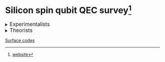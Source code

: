 # Silicon spin qubit QEC survey[^1]

[^1]: [website](https://marcosj.github.io/qdot/)

<details><summary><big>Experimentalists</big></summary>

- <details><summary>Seigo Tarucha (RIKEN)</summary>

	&emsp;[arXiv](https://arxiv.org/search/?searchtype=author&query=Seigo+Tarucha&abstracts=show&size=50&order=-submitted_date)
	&emsp;[scholar](https://www.semanticscholar.org/author/S.-Tarucha/4578509?sort=pub-date)
	&emsp;[ORCID](https://orcid.org/0000-0001-7465-0135)

	year | title | DOI | pdf | ppt
	--- | --- | --- | --- | ---
	2023 | Hamiltonian Phase Error in Resonantly Driven CNOT Gate Above the Fault-Tolerant Threshold | [DOI](https://doi.org/10.48550/arXiv.2307.09031) | <a href="https://arxiv.org/pdf/2307.09031" target="_blank">pdf</a>
	2023 | Dynamical nuclear spin polarization in a quantum dot with an EDSR-driven electron spin | [DOI](https://doi.org/10.48550/arXiv.2306.11253) | <a href="https://arxiv.org/pdf/2306.11253" target="_blank">pdf</a>
	2023 | Josephson diode effect derived from short-range coherent coupling | [DOI](https://doi.org/10.1038/s41567-023-02144-x) | <a href="https://arxiv.org/pdf/s41567-023-02144-x" target="_blank">pdf</a>
	2023 | Engineering of anomalous Josephson effect in coherently coupled Josephson junctions | [DOI](https://doi.org/10.48550/arXiv.2305.06596) | <a href="https://arxiv.org/pdf/2305.06596" target="_blank">pdf</a>
	2023 | Phase-dependent Andreev molecules and superconducting gap closing in coherently coupled Josephson junctions | [DOI](https://doi.org/10.48550/arXiv.2303.10540) | <a href="https://arxiv.org/pdf/2303.10540" target="_blank">pdf</a>
	2023 | Phonon-mediated spin dynamics in a two-electron double quantum dot under a phonon temperature gradient | [DOI](https://doi.org/10.48550/arXiv.2303.05700) | <a href="https://arxiv.org/pdf/2303.05700" target="_blank">pdf</a>
	2023 | Optically driven rotation of exciton-polariton condensates | [DOI](https://doi.org/10.1021/acs.nanolett.3c01021) | <a href="https://arxiv.org/pdf/acs.nanolett.3c01021" target="_blank">pdf</a>
	2023 | Spatial noise correlations beyond nearest-neighbor in 28Si/SiGe spin qubits | [DOI](https://doi.org/10.48550/arXiv.2302.11717) | <a href="https://arxiv.org/pdf/2302.11717" target="_blank">pdf</a>
	2022 | Noise robust automatic charge state recognition in quantum dots by machine learning and pre-processing, and visual explanations of the model with Grad-CAM | [DOI](https://doi.org/10.48550/arXiv.2210.15070) | <a href="https://arxiv.org/pdf/2210.15070" target="_blank">pdf</a>
	2023 | Feedback-based active reset of a spin qubit in silicon | [DOI](https://doi.org/10.1038/s41534-023-00719-3) | <a href="https://arxiv.org/pdf/s41534-023-00719-3" target="_blank">pdf</a> | <a href="ppt/1810.01029.html" target="_blank">ppt</a>
	2022 | A shuttling-based two-qubit logic gate for linking distant silicon quantum processors | [DOI](https://doi.org/10.1038/s41467-022-33453-z) | <a href="https://arxiv.org/pdf/s41467-022-33453-z" target="_blank">pdf</a> | <a href="ppt/1810.01029.html" target="_blank">ppt</a>
	2022 | Bayesian estimation of correlation functions | [DOI](https://doi.org/10.1103/PhysRevResearch.4.043166) | <a href="https://arxiv.org/pdf/PhysRevResearch.4.043166" target="_blank">pdf</a>
	2022 | Quasiparticle trapping at vortices producing Josephson supercurrent enhancement | [DOI](https://doi.org/10.1103/PhysRevLett.128.207001) | <a href="https://arxiv.org/pdf/PhysRevLett.128.207001" target="_blank">pdf</a>
	2022 | Quantum error correction with silicon spin qubits | [DOI](https://doi.org/10.1038/s41586-022-04986-6) | <a href="https://arxiv.org/pdf/s41586-022-04986-6" target="_blank">pdf</a> | <a href="ppt/s41586-022-04986-6.html" target="_blank">ppt</a>
	2022 | Observation of nonlocal Josephson effect on double InAs nanowires | [DOI](https://doi.org/10.1038/s42005-022-00994-0) | <a href="https://arxiv.org/pdf/s42005-022-00994-0" target="_blank">pdf</a>
	2021 | Coexistence of parallel and series current paths in parallel-coupled double quantum dots in nonlinear transport regime | [DOI](https://doi.org/10.35848/1882-0786/ac25c5) | <a href="https://arxiv.org/pdf/1882-0786" target="_blank">pdf</a>
	2022 | Temperature-induced phase transitions in the correlated quantum Hall state of bilayer graphene | [DOI](https://doi.org/10.1103/PhysRevB.105.075427) | <a href="https://arxiv.org/pdf/PhysRevB.105.075427" target="_blank">pdf</a>
	2022 | Fast universal quantum gate above the fault-tolerance threshold in silicon | [DOI](https://doi.org/10.1038/s41586-021-04182-y) | <a href="https://arxiv.org/pdf/s41586-021-04182-y" target="_blank">pdf</a> | <a href="ppt/1810.01029.html" target="_blank">ppt</a>
	2021 | Designs for a two-dimensional Si quantum dot array with spin qubit addressa | [DOI](https://doi.org/10.48550/arXiv.2106.11124) | <a href="https://arxiv.org/pdf/2106.11124" target="_blank">pdf</a>
	2022 | Real-time observation of charge-spin cooperative dynamics driven by a nonequilibrium phonon environment | [DOI](https://doi.org/10.1103/PhysRevLett.129.095901) | <a href="https://arxiv.org/pdf/PhysRevLett.129.095901" target="_blank">pdf</a>
	2021 | Real-Time Feedback Control of Charge Sensing for Quantum Dot Qubits | [DOI](https://doi.org/10.1103/PhysRevApplied.15.L031003) | <a href="https://arxiv.org/pdf/PhysRevApplied.15.L031003" target="_blank">pdf</a>
	2021 | Gate voltage dependence of noise distribution in radio-frequency reflectometry in gallium arsenide quantum dots | [DOI](https://doi.org/10.35848/1882-0786/abe41f) | <a href="https://arxiv.org/pdf/1882-0786" target="_blank">pdf</a>
	2021 | Quantum tomography of an entangled three-qubit state in silicon | [DOI](https://doi.org/10.1103/s41565-021-00925-0) | <a href="https://arxiv.org/pdf/s41565-021-00925-0" target="_blank">pdf</a> | <a href="ppt/1810.01029.html" target="_blank">ppt</a>
	2020 | Half-Integer Shapiro Steps in a Short Ballistic InAs Nanowire Josephson Junction | [DOI](https://doi.org/10.1103/PhysRevResearch.2.033435) | <a href="https://arxiv.org/pdf/PhysRevResearch.2.033435" target="_blank">pdf</a>
	2020 | Spin orbit field in a physically defined p type MOS silicon double quantum dot | [DOI](https://doi.org/10.48550/arXiv.2003.07079) | <a href="https://arxiv.org/pdf/2003.07079" target="_blank">pdf</a>
	2020 | Coherence of a driven electron spin qubit actively decoupled from quasi-static noise | [DOI](https://doi.org/10.1103/PhysRevX.10.011060) | <a href="https://arxiv.org/pdf/PhysRevX.10.011060" target="_blank">pdf</a>
	2021 | Coherent Beam Splitting of Flying Electrons Driven by a Surface Acoustic Wave | [DOI](https://doi.org/10.1103/PhysRevLett.126.070501) | <a href="https://arxiv.org/pdf/PhysRevLett.126.070501" target="_blank">pdf</a>
	2020 | Radio-frequency detected fast charge sensing in undoped silicon quantum dots | [DOI](https://doi.org/10.1021/acs.nanolett.9b03847) | <a href="https://arxiv.org/pdf/acs.nanolett.9b03847" target="_blank">pdf</a>
	2019 | Charge transport of a spin-orbit-coupled Luttinger liquid | [DOI](https://doi.org/10.1103/PhysRevB.100.195423) | <a href="https://arxiv.org/pdf/PhysRevB.100.195423" target="_blank">pdf</a>
	2020 | Resonantly driven singlet-triplet spin qubit in silicon | [DOI](https://doi.org/10.1103/PhysRevLett.124.117701) | <a href="https://arxiv.org/pdf/PhysRevLett.124.117701" target="_blank">pdf</a>
	2019 | Dominant non-local superconducting proximity effect due to electron-electron interaction in a ballistic double nanowire | [DOI](https://doi.org/10.48550/arXiv.1810.04832) | <a href="https://arxiv.org/pdf/1810.04832" target="_blank">pdf</a>
	2020 | Full counting statistics of spin-flip and spin-conserving charge transitions in Pauli-spin blockade | [DOI](https://doi.org/10.1103/PhysRevResearch.2.033120) | <a href="https://arxiv.org/pdf/PhysRevResearch.2.033120" target="_blank">pdf</a>
	2021 | Spin-valley Hall transport induced by spontaneous symmetry breaking in half-filled zero Landau level of bilayer graphene | [DOI](https://doi.org/10.1103/PhysRevLett.126.016801) | <a href="https://arxiv.org/pdf/PhysRevLett.126.016801" target="_blank">pdf</a>
	2019 | Quantum non-demolition measurement of an electron spin qubit | [DOI](https://doi.org/10.1038/s41565-019-0426-x) | <a href="https://arxiv.org/pdf/s41565-019-0426-x" target="_blank">pdf</a> | <a href="ppt/1810.01029.html" target="_blank">ppt</a>
	2019 | Strong Electron-Electron Interactions of a Tomonaga--Luttinger Liquid Observed in InAs Quantum Wires | [DOI](https://doi.org/10.1103/PhysRevB.99.155304) | <a href="https://arxiv.org/pdf/PhysRevB.99.155304" target="_blank">pdf</a>
	2018 | Density-Matrix Simulation of Logical Qubit using 3-qubit Quantum Error Correction Code | [DOI](https://doi.org/10.48550/arXiv.1810.01029) | <a href="https://arxiv.org/pdf/1810.01029" target="_blank">pdf</a> | <a href="ppt/1810.01029.html" target="_blank">ppt</a>
	2019 | Difference in charge and spin dynamics in a quantum dot-lead coupled system | [DOI](https://doi.org/10.1103/PhysRevB.99.085402) | <a href="https://arxiv.org/pdf/PhysRevB.99.085402" target="_blank">pdf</a>
	2019 | Quantum state transfer of angular momentum via single electron photo-excitation from a Zeeman-resolved light hole | [DOI](https://doi.org/10.1103/PhysRevB.99.085203) | <a href="https://arxiv.org/pdf/PhysRevB.99.085203" target="_blank">pdf</a>
	2018 | A quantum-dot spin qubit with coherence limited by charge noise and fidelity higher than 99.9% | [DOI](https://doi.org/10.1038/s41565-017-0014-x) | <a href="https://arxiv.org/pdf/s41565-017-0014-x" target="_blank">pdf</a>
  </details>

- <details><summary>Jason Petta (Princeton)</summary>

	&emsp;[ORCID](https://orcid.org/0000-0002-6416-0789)

	year | title | DOI | pdf | ppt
	--- | --- | --- | --- | ---
	2020 | Gating a Quantum Dot through the Sequential Removal of Single Electrons from a Nanoscale Floating Gate | [DOI](https://doi.org/10.1103/PRXQuantum.4.030309) | <a href="https://arxiv.org/pdf/PRXQuantum.4.030309" target="_blank">pdf</a>
	2020 | Semiconductor spin qubits | [DOI](https://doi.org/10.1103/RevModPhys.95.025003) | <a href="https://arxiv.org/pdf/RevModPhys.95.025003" target="_blank">pdf</a>
	2020 | Optimal Control of a Cavity-Mediated iSWAP Gate between Silicon Spin Qubits | [DOI](https://doi.org/10.1103/PhysRevApplied.18.064082) | <a href="https://arxiv.org/pdf/PhysRevApplied.18.064082" target="_blank">pdf</a>
	2020 | High-Fidelity State Preparation, Quantum Control, and Readout of an Isotopically Enriched Silicon Spin Qubit | [DOI](https://doi.org/10.1103/PhysRevApplied.18.064028) | <a href="https://arxiv.org/pdf/PhysRevApplied.18.064028" target="_blank">pdf</a>
	2020 | Microwave-Frequency Scanning Gate Microscopy of a Si/SiGe Double Quantum Dot | [DOI](https://doi.org/10.1021/acs.nanolett.2c01098) | <a href="https://arxiv.org/pdf/acs.nanolett.2c01098" target="_blank">pdf</a>
	2020 | Two-qubit silicon quantum processor with operation fidelity exceeding 99% | [DOI](https://doi.org/10.1126/sciadv.abn5130) | <a href="https://arxiv.org/pdf/sciadv.abn5130" target="_blank">pdf</a>
	2020 | Cryogen-free scanning gate microscope for the characterization of Si/Si0.7Ge0.3 quantum devices at milli-Kelvin temperatures | [DOI](https://doi.org/10.1063/5.0056648) | <a href="https://arxiv.org/pdf/5.0056648" target="_blank">pdf</a>
	2020 | Nuclear Spin Readout in a Cavity-Coupled Hybrid Quantum Dot-Donor System | [DOI](https://doi.org/10.1103/PRXQuantum.2.020347) | <a href="https://arxiv.org/pdf/PRXQuantum.2.020347" target="_blank">pdf</a>
	2020 | Spin Digitizer for High-Fidelity Readout of a Cavity-Coupled Silicon Triple Quantum Dot | [DOI](https://doi.org/10.1103/PhysRevApplied.15.044052) | <a href="https://arxiv.org/pdf/PhysRevApplied.15.044052" target="_blank">pdf</a>
	2020 | Probing the Variation of the Intervalley Tunnel Coupling in a Silicon Triple Quantum Dot | [DOI](https://doi.org/10.1103/PRXQuantum.2.020309) | <a href="https://arxiv.org/pdf/PRXQuantum.2.020309" target="_blank">pdf</a>
	2020 | Spin shuttling in a silicon double quantum dot | [DOI](https://doi.org/10.1103/PhysRevB.102.195418) | <a href="https://arxiv.org/pdf/PhysRevB.102.195418" target="_blank">pdf</a>
	2020 | Coherent transport of spin by adiabatic passage in quantum dot arrays | [DOI](https://doi.org/10.1103/PhysRevB.102.155404) | <a href="https://arxiv.org/pdf/PhysRevB.102.155404" target="_blank">pdf</a>
	2020 | Hybrid quantum systems with circuit quantum electrodynamics | [DOI](https://doi.org/10.1038/s41567-020-0797-9) | <a href="https://arxiv.org/pdf/s41567-020-0797-9" target="_blank">pdf</a>
	2020 | Superconductor–semiconductor hybrid-circuit quantum electrodynamics | [DOI](https://doi.org/10.1038/s42254-019-0135-2) | <a href="https://arxiv.org/pdf/s42254-019-0135-2" target="_blank">pdf</a>
	2020 | Flopping-mode electric dipole spin resonance | [DOI](https://doi.org/10.1103/PhysRevResearch.2.012006) | <a href="https://arxiv.org/pdf/PhysRevResearch.2.012006" target="_blank">pdf</a>
	2020 | Coherent transfer of quantum information in a silicon double quantum dot using resonant SWAP gates | [DOI](https://doi.org/10.1038/s41534-019-0225-0) | <a href="https://arxiv.org/pdf/s41534-019-0225-0" target="_blank">pdf</a>
	2020 | Computer-automated tuning procedures for semiconductor quantum dot arrays | [DOI](https://doi.org/10.1063/1.5121444) | <a href="https://arxiv.org/pdf/1.5121444" target="_blank">pdf</a>
	2020 | Protocol for a resonantly driven three-qubit Toffoli gate with silicon spin qubits | [DOI](https://doi.org/10.1103/PhysRevB.100.085419) | <a href="https://arxiv.org/pdf/PhysRevB.100.085419" target="_blank">pdf</a>
	2020 | Site-Selective Quantum Control in an Isotopically Enriched Si28/Si0.7Ge0.3 Quadruple Quantum Dot | [DOI](https://doi.org/10.1103/PhysRevApplied.11.061006) | <a href="https://arxiv.org/pdf/PhysRevApplied.11.061006" target="_blank">pdf</a>
	2020 | Shuttling a single charge across a one-dimensional array of silicon quantum dots | [DOI](https://doi.org/10.1038/s41467-019-08970-z) | <a href="https://arxiv.org/pdf/s41467-019-08970-z" target="_blank">pdf</a>
  </details>

- <details><summary>Lieven Vandersypen (Delft)</summary>

	&emsp;[ORCID](https://orcid.org/0000-0003-4346-7877)

	year | title | DOI | pdf | ppt
	--- | --- | --- | --- | ---
	2020 | Shuttling an Electron Spin through a Silicon Quantum Dot Array | [DOI](https://doi.org/10.1103/PRXQuantum.4.030303) | <a href="https://arxiv.org/pdf/PRXQuantum.4.030303" target="_blank">pdf</a>
	2020 | Nonlinear Response and Crosstalk of Electrically Driven Silicon Spin Qubits | [DOI](https://doi.org/10.1103/PhysRevApplied.19.044078) | <a href="https://arxiv.org/pdf/PhysRevApplied.19.044078" target="_blank">pdf</a>
	2020 | Author Correction: Reducing charge noise in quantum dots by using thin silicon quantum wells | [DOI](https://doi.org/10.1038/s41467-023-37548-z) | <a href="https://arxiv.org/pdf/s41467-023-37548-z" target="_blank">pdf</a>
	2020 | Probing the Jaynes-Cummings Ladder with Spin Circuit Quantum Electrodynamics | [DOI](https://doi.org/10.1103/PhysRevLett.130.137001) | <a href="https://arxiv.org/pdf/PhysRevLett.130.137001" target="_blank">pdf</a>
	2020 | Reducing charge noise in quantum dots by using thin silicon quantum wells | [DOI](https://doi.org/10.1038/s41467-023-36951-w) | <a href="https://arxiv.org/pdf/s41467-023-36951-w" target="_blank">pdf</a>
	2020 | Design and integration of single-qubit rotations and two-qubit gates in silicon above one Kelvin | [DOI](https://doi.org/10.1038/s43246-022-00304-9) | <a href="https://arxiv.org/pdf/s43246-022-00304-9" target="_blank">pdf</a>
	2020 | Long-range electron-electron interactions in quantum dot systems and applications in quantum chemistry | [DOI](https://doi.org/10.1103/PhysRevResearch.4.033043) | <a href="https://arxiv.org/pdf/PhysRevResearch.4.033043" target="_blank">pdf</a>
	2020 | Coherent Spin-Spin Coupling Mediated by Virtual Microwave Photons | [DOI](https://doi.org/10.1103/PhysRevX.12.021026) | <a href="https://arxiv.org/pdf/PhysRevX.12.021026" target="_blank">pdf</a>
	2020 | Quantum logic with spin qubits crossing the surface code threshold | [DOI](https://doi.org/10.1038/s41586-021-04273-w) | <a href="https://arxiv.org/pdf/s41586-021-04273-w" target="_blank">pdf</a>
	2020 | Quantum-coherent nanoscience | [DOI](https://doi.org/10.1038/s41565-021-00994-1) | <a href="https://arxiv.org/pdf/s41565-021-00994-1" target="_blank">pdf</a>
	2020 | Quantum Simulation of Antiferromagnetic Heisenberg Chain with Gate-Defined Quantum Dots | [DOI](https://doi.org/10.1103/PhysRevX.11.041025) | <a href="https://arxiv.org/pdf/PhysRevX.11.041025" target="_blank">pdf</a>
	2020 | Radio-Frequency Reflectometry in Silicon-Based Quantum Dots | [DOI](https://doi.org/10.1103/PhysRevApplied.16.014057) | <a href="https://arxiv.org/pdf/PhysRevApplied.16.014057" target="_blank">pdf</a>
	2020 | Low percolation density and charge noise with holes in germanium | [DOI](https://doi.org/10.1088/2633-4356/abcd82) | <a href="https://arxiv.org/pdf/2633-4356" target="_blank">pdf</a>
	2020 | Electron cascade for distant spin readout | [DOI](https://doi.org/10.1038/s41467-020-20388-6) | <a href="https://arxiv.org/pdf/s41467-020-20388-6" target="_blank">pdf</a>
	2020 | On-Chip Microwave Filters for High-Impedance Resonators with Gate-Defined Quantum Dots | [DOI](https://doi.org/10.1103/PhysRevApplied.14.034025) | <a href="https://arxiv.org/pdf/PhysRevApplied.14.034025" target="_blank">pdf</a>
	2020 | Efficient Orthogonal Control of Tunnel Couplings in a Quantum Dot Array | [DOI](https://doi.org/10.1103/PhysRevApplied.13.054018) | <a href="https://arxiv.org/pdf/PhysRevApplied.13.054018" target="_blank">pdf</a>
	2020 | Universal quantum logic in hot silicon qubits | [DOI](https://doi.org/10.1038/s41586-020-2170-7) | <a href="https://arxiv.org/pdf/s41586-020-2170-7" target="_blank">pdf</a>
	2020 | Ab initio exact diagonalization simulation of the Nagaoka transition in quantum dots | [DOI](https://doi.org/10.1103/PhysRevB.100.155133) | <a href="https://arxiv.org/pdf/PhysRevB.100.155133" target="_blank">pdf</a>
	2020 | A new class of efficient randomized benchmarking protocols | [DOI](https://doi.org/10.1038/s41534-019-0182-7) | <a href="https://arxiv.org/pdf/s41534-019-0182-7" target="_blank">pdf</a>
	2020 | Rapid gate-based spin read-out in silicon using an on-chip resonator | [DOI](https://doi.org/10.1038/s41565-019-0488-9) | <a href="https://arxiv.org/pdf/s41565-019-0488-9" target="_blank">pdf</a>
  </details>

- <details><summary>Menno Veldhorst (Delft)</summary>

	&emsp;[scholar](https://scholar.google.com/citations?user=jTPeVAEAAAAJ)
	&emsp;[ORCID](https://orcid.org/0000-0001-9730-3523)

	year | title | DOI | pdf | ppt
	--- | --- | --- | --- | ---
	2020 | title | [DOI](url) | <a href="https://arxiv.org/pdf/doi" target="_blank">pdf</a>
  </details>

- <details><summary>Andrew Dzurak (UNSW, Diraq)</summary>

	&emsp;[ORCID](https://orcid.org/0000-0003-1389-5096)

	year | title | DOI | pdf | ppt
	--- | --- | --- | --- | ---
	2020 | Accessing the full capabilities of filter functions: Tool for detailed noise and quantum control susceptibility analysis | [DOI](https://doi.org/10.1103/PhysRevA.108.012426) | <a href="https://arxiv.org/pdf/PhysRevA.108.012426" target="_blank">pdf</a>
	2020 | Combining n-MOS Charge Sensing with p-MOS Silicon Hole Double Quantum Dots in a CMOS platform | [DOI](https://doi.org/10.1021/acs.nanolett.2c04417) | <a href="https://arxiv.org/pdf/acs.nanolett.2c04417" target="_blank">pdf</a>
	2020 | Implementation of an advanced dressing protocol for global qubit control in silicon | [DOI](https://doi.org/10.1063/5.0096467) | <a href="https://arxiv.org/pdf/5.0096467" target="_blank">pdf</a>
	2020 | Materials for Silicon Quantum Dots and their Impact on Electron Spin Qubits | [DOI](https://doi.org/10.1002/adfm.202105488) | <a href="https://arxiv.org/pdf/adfm.202105488" target="_blank">pdf</a>
	2020 | Scaling silicon-based quantum computing using CMOS technology | [DOI](https://doi.org/10.1038/s41928-021-00681-y) | <a href="https://arxiv.org/pdf/s41928-021-00681-y" target="_blank">pdf</a>
	2020 | Pulse engineering of a global field for robust and universal quantum computation | [DOI](https://doi.org/10.1103/PhysRevA.104.062415) | <a href="https://arxiv.org/pdf/PhysRevA.104.062415" target="_blank">pdf</a>
	2020 | Quantum computation protocol for dressed spins in a global field | [DOI](https://doi.org/10.1103/PhysRevB.104.235411) | <a href="https://arxiv.org/pdf/PhysRevB.104.235411" target="_blank">pdf</a>
	2020 | Single-electron spin resonance in a nanoelectronic device using a global field | [DOI](https://doi.org/10.1126/sciadv.abg9158) | <a href="https://arxiv.org/pdf/sciadv.abg9158" target="_blank">pdf</a>
	2020 | A High-Sensitivity Charge Sensor for Silicon Qubits above 1 K | [DOI](https://doi.org/10.1021/acs.nanolett.1c01003) | <a href="https://arxiv.org/pdf/acs.nanolett.1c01003" target="_blank">pdf</a>
	2020 | Conditional quantum operation of two exchange-coupled single-donor spin qubits in a MOS-compatible silicon device | [DOI](https://doi.org/10.1038/s41467-020-20424-5) | <a href="https://arxiv.org/pdf/s41467-020-20424-5" target="_blank">pdf</a>
	2020 | Controllable freezing of the nuclear spin bath in a single-atom spin qubit | [DOI](https://doi.org/10.1126/sciadv.aba3442) | <a href="https://arxiv.org/pdf/sciadv.aba3442" target="_blank">pdf</a>
	2020 | Waiting time distributions in a two-level fluctuator coupled to a superconducting charge detector | [DOI](https://doi.org/10.1103/PhysRevResearch.1.033163) | <a href="https://arxiv.org/pdf/PhysRevResearch.1.033163" target="_blank">pdf</a>
	2020 | Silicon integration for quantum sensing | [DOI](https://doi.org/10.1038/s41928-019-0278-2) | <a href="https://arxiv.org/pdf/s41928-019-0278-2" target="_blank">pdf</a>
	2020 | Fidelity benchmarks for two-qubit gates in silicon | [DOI](https://doi.org/10.1038/s41586-019-1197-0) | <a href="https://arxiv.org/pdf/s41586-019-1197-0" target="_blank">pdf</a>
	2020 | Gate-based single-shot readout of spins in silicon | [DOI](https://doi.org/10.1038/s41565-019-0400-7) | <a href="https://arxiv.org/pdf/s41565-019-0400-7" target="_blank">pdf</a>
	2020 | Geometric formalism for constructing arbitrary single-qubit dynamically corrected gates | [DOI](https://doi.org/10.1103/physreva.99.052321) | <a href="https://arxiv.org/pdf/physreva.99.052321" target="_blank">pdf</a>
	2020 | Electron spin relaxation of single phosphorus donors in metal-oxide-semiconductor nanoscale devices | [DOI](https://doi.org/10.1103/physrevb.99.205306) | <a href="https://arxiv.org/pdf/physrevb.99.205306" target="_blank">pdf</a>
	2020 | Controlling Spin-Orbit Interactions in Silicon Quantum Dots Using Magnetic Field Direction | [DOI](https://doi.org/10.1103/physrevx.9.021028) | <a href="https://arxiv.org/pdf/physrevx.9.021028" target="_blank">pdf</a>
	2020 | Silicon qubit fidelities approaching incoherent noise limits via pulse engineering | [DOI](https://doi.org/10.1038/s41928-019-0234-1) | <a href="https://arxiv.org/pdf/s41928-019-0234-1" target="_blank">pdf</a>
	2020 | High-fidelity and robust two-qubit gates for quantum-dot spin qubits in silicon | [DOI](https://doi.org/10.1103/physreva.99.042310) | <a href="https://arxiv.org/pdf/physreva.99.042310" target="_blank">pdf</a>
  </details>

- <details><summary>Andrea Morello (UNSW)</summary>

	&emsp;[ORCID](https://orcid.org/0000-0001-7445-699X)

	year | title | DOI | pdf | ppt
	--- | --- | --- | --- | ---
	2020 | Deterministic Shallow Dopant Implantation in Silicon with Detection Confidence Upper-Bound to 99.85% by Ion–Solid Interactions | [DOI](https://doi.org/10.1002/adma.202103235) | <a href="https://arxiv.org/pdf/adma.202103235" target="_blank">pdf</a>
	2020 | Precision tomography of a three-qubit donor quantum processor in silicon | [DOI](https://doi.org/10.1038/s41586-021-04292-7) | <a href="https://arxiv.org/pdf/s41586-021-04292-7" target="_blank">pdf</a>
	2020 | Measuring out-of-time-ordered correlation functions without reversing time evolution | [DOI](https://doi.org/10.1103/physreva.106.042429) | <a href="https://arxiv.org/pdf/physreva.106.042429" target="_blank">pdf</a>
	2020 | Near-Surface Electrical Characterization of Silicon Electronic Devices Using Focused keV-Range Ions | [DOI](https://doi.org/10.1103/physrevapplied.18.034037) | <a href="https://arxiv.org/pdf/physrevapplied.18.034037" target="_blank">pdf</a>
	2020 | Coherent spin qubit transport in silicon | [DOI](https://doi.org/10.1038/s41467-021-24371-7) | <a href="https://arxiv.org/pdf/s41467-021-24371-7" target="_blank">pdf</a>
	2020 | Exchange Coupling in a Linear Chain of Three Quantum-Dot Spin Qubits in Silicon | [DOI](https://doi.org/10.1021/acs.nanolett.0c04771) | <a href="https://arxiv.org/pdf/acs.nanolett.0c04771" target="_blank">pdf</a>
	2020 | Fast Coherent Control of a Nitrogen-Vacancy-Center Spin Ensemble Using a Dielectric Resonator at Cryogenic Temperatures | [DOI](https://doi.org/10.1103/physrevapplied.16.044051) | <a href="https://arxiv.org/pdf/physrevapplied.16.044051" target="_blank">pdf</a>
	2020 | Engineering local strain for single-atom nuclear acoustic resonance in silicon | [DOI](https://doi.org/10.1063/5.0069305) | <a href="https://arxiv.org/pdf/5.0069305" target="_blank">pdf</a>
	2020 | An ultra-stable 1.5 T permanent magnet assembly for qubit experiments at cryogenic temperatures | [DOI](https://doi.org/10.1063/5.0055318) | <a href="https://arxiv.org/pdf/5.0055318" target="_blank">pdf</a>
	2020 | Full configuration interaction simulations of exchange-coupled donors in silicon using multi-valley effective mass theory | [DOI](https://doi.org/10.1088/1367-2630/ac0abf) | <a href="https://arxiv.org/pdf/1367-2630" target="_blank">pdf</a>
	2020 | Semiconductor qubits in practice | [DOI](https://doi.org/10.1038/s42254-021-00283-9) | <a href="https://arxiv.org/pdf/s42254-021-00283-9" target="_blank">pdf</a>
	2020 | Pauli Blockade in Silicon Quantum Dots with Spin-Orbit Control | [DOI](https://doi.org/10.1103/prxquantum.2.010303) | <a href="https://arxiv.org/pdf/prxquantum.2.010303" target="_blank">pdf</a>
	2020 | A silicon quantum-dot-coupled nuclear spin qubit | [DOI](https://doi.org/10.1038/s41565-019-0587-7) | <a href="https://arxiv.org/pdf/s41565-019-0587-7" target="_blank">pdf</a>
	2020 | Coherent electrical control of a single high-spin nucleus in silicon | [DOI](https://doi.org/10.1038/s41586-020-2057-7) | <a href="https://arxiv.org/pdf/s41586-020-2057-7" target="_blank">pdf</a>
	2020 | Coherent spin control of s-, p-, d- and f-electrons in a silicon quantum dot | [DOI](https://doi.org/10.1038/s41467-019-14053-w) | <a href="https://arxiv.org/pdf/s41467-019-14053-w" target="_blank">pdf</a>
	2020 | Donor Spins in Silicon for Quantum Technologies | [DOI](https://doi.org/10.1002/qute.202000005) | <a href="https://arxiv.org/pdf/qute.202000005" target="_blank">pdf</a>
	2020 | Spin thermometry and spin relaxation of optically detected Cr3+ ions in ruby Al2O3 | [DOI](https://doi.org/10.1103/physrevb.102.104114) | <a href="https://arxiv.org/pdf/physrevb.102.104114" target="_blank">pdf</a>
	2020 | Operation of a silicon quantum processor unit cell above one kelvin | [DOI](https://doi.org/10.1038/s41586-020-2171-6) | <a href="https://arxiv.org/pdf/s41586-020-2171-6" target="_blank">pdf</a>
	2020 | Scalable quantum computing with ion-implanted dopant atoms in Silicon | [DOI](https://doi.org/10.1109/iedm.2018.8614498) | <a href="https://arxiv.org/pdf/iedm.2018.8614498" target="_blank">pdf</a>
	2020 | Single-spin qubits in isotopically enriched silicon at low magnetic field | [DOI](https://doi.org/10.1038/s41467-019-13416-7) | <a href="https://arxiv.org/pdf/s41467-019-13416-7" target="_blank">pdf</a>
  </details>

- <details><summary>Michelle Simmons (UNSW, Silicon QC)</summary>

	&emsp;[ORCID](https://orcid.org/0000-0002-6422-5888)

	year | title | DOI | pdf | ppt
	--- | --- | --- | --- | ---
	2020 | A solid-state quantum microscope for wavefunction control of an atom-based quantum dot device in silicon | [DOI](https://doi.org/10.1038/s41928-023-00979-z) | <a href="https://arxiv.org/pdf/s41928-023-00979-z" target="_blank">pdf</a>
	2020 | Hyperfine-mediated spin relaxation in donor-atom qubits in silicon | [DOI](https://doi.org/10.1103/physrevresearch.5.023043) | <a href="https://arxiv.org/pdf/physrevresearch.5.023043" target="_blank">pdf</a>
	2020 | The Use of Exchange Coupled Atom Qubits as Atomic‐Scale Magnetic Field Sensors | [DOI](https://doi.org/10.1002/adma.202201625) | <a href="https://arxiv.org/pdf/adma.202201625" target="_blank">pdf</a>
	2020 | Single-Shot Readout of Multiple Donor Electron Spins with a Gate-Based Sensor | [DOI](https://doi.org/10.1103/prxquantum.4.010319) | <a href="https://arxiv.org/pdf/prxquantum.4.010319" target="_blank">pdf</a>
	2020 | Ramped measurement technique for robust high-fidelity spin qubit readout | [DOI](https://doi.org/10.1126/sciadv.abq0455) | <a href="https://arxiv.org/pdf/sciadv.abq0455" target="_blank">pdf</a>
	2020 | Engineering topological states in atom-based semiconductor quantum dots | [DOI](https://doi.org/10.1038/s41586-022-04706-0) | <a href="https://arxiv.org/pdf/s41586-022-04706-0" target="_blank">pdf</a>
	2020 | Coherent control of a donor-molecule electron spin qubit in silicon | [DOI](https://doi.org/10.1038/s41467-021-23662-3) | <a href="https://arxiv.org/pdf/s41467-021-23662-3" target="_blank">pdf</a>
	2020 | Engineering long spin coherence times of spin–orbit qubits in silicon | [DOI](https://doi.org/10.1038/s41563-020-0743-3) | <a href="https://arxiv.org/pdf/s41563-020-0743-3" target="_blank">pdf</a>
	2020 | Valley interference and spin exchange at the atomic scale in silicon | [DOI](https://doi.org/10.1038/s41467-020-19835-1) | <a href="https://arxiv.org/pdf/s41467-020-19835-1" target="_blank">pdf</a>
	2020 | Exploiting a Single‐Crystal Environment to Minimize the Charge Noise on Qubits in Silicon | [DOI](https://doi.org/10.1002/adma.202003361) | <a href="https://arxiv.org/pdf/adma.202003361" target="_blank">pdf</a>
	2020 | Single-Shot Spin Readout in Semiconductors Near the Shot-Noise Sensitivity Limit | [DOI](https://doi.org/10.1103/physrevx.9.041003) | <a href="https://arxiv.org/pdf/physrevx.9.041003" target="_blank">pdf</a>
	2020 | A two-qubit gate between phosphorus donor electrons in silicon | [DOI](https://doi.org/10.1038/s41586-019-1381-2) | <a href="https://arxiv.org/pdf/s41586-019-1381-2" target="_blank">pdf</a>
	2020 | Benchmarking high fidelity single-shot readout of semiconductor qubits | [DOI](https://doi.org/10.1088/1367-2630/ab242c) | <a href="https://arxiv.org/pdf/1367-2630" target="_blank">pdf</a>
	2020 | Spin read-out in atomic qubits in an all-epitaxial three-dimensional transistor | [DOI](https://doi.org/10.1038/s41565-018-0338-1) | <a href="https://arxiv.org/pdf/s41565-018-0338-1" target="_blank">pdf</a>
  </details>

- <details><summary>John Morton (UCL, Quantum Motion)</summary>

	&emsp;[ORCID](https://orcid.org/0000-0002-0891-1111)

	year | title | DOI | pdf | ppt
	--- | --- | --- | --- | ---
	2020 | Probing spin dynamics of ultra-thin van der Waals magnets via photon-magnon coupling | [DOI](https://doi.org/10.1038/s41467-023-38322-x) | <a href="https://arxiv.org/pdf/s41467-023-38322-x" target="_blank">pdf</a>
	2020 | Functional basis of electron transport within photosynthetic complex I | [DOI](https://doi.org/10.1038/s41467-021-25527-1) | <a href="https://arxiv.org/pdf/s41467-021-25527-1" target="_blank">pdf</a>
	2020 | Using Deep Learning to Understand and Mitigate the Qubit Noise Environment | [DOI](https://doi.org/10.1103/prxquantum.2.010316) | <a href="https://arxiv.org/pdf/prxquantum.2.010316" target="_blank">pdf</a>
	2020 | Quantum registers hit the right wavelength | [DOI](https://doi.org/10.1038/s41563-020-00808-0) | <a href="https://arxiv.org/pdf/s41563-020-00808-0" target="_blank">pdf</a>
	2020 | Spin-enhanced nanodiamond biosensing for ultrasensitive diagnostics | [DOI](https://doi.org/10.1038/s41586-020-2917-1) | <a href="https://arxiv.org/pdf/s41586-020-2917-1" target="_blank">pdf</a>
	2020 | Radiative cooling of a spin ensemble | [DOI](https://doi.org/10.1038/s41567-020-0872-2) | <a href="https://arxiv.org/pdf/s41567-020-0872-2" target="_blank">pdf</a>
	2020 | Electron spin resonance spectroscopy with femtoliter detection volume | [DOI](https://doi.org/10.1063/5.0004322) | <a href="https://arxiv.org/pdf/5.0004322" target="_blank">pdf</a>
  </details>

- <details><summary>Thaddeus Ladd (HRL team)</summary>

	&emsp;[ORCID](https://orcid.org/0000-0002-0373-0717)

	year | title | DOI | pdf | ppt
	--- | --- | --- | --- | ---
	2020 | title | [DOI](url) | <a href="https://arxiv.org/pdf/doi" target="_blank">pdf</a>
  </details>

- <details><summary>Jim Harrington (HRL team)</summary>

	&emsp;[ORCID](https://orcid.org/0000-0001-8125-7251)

	year | title | DOI | pdf | ppt
	--- | --- | --- | --- | ---
	2020 | title | [DOI](url) | <a href="https://arxiv.org/pdf/doi" target="_blank">pdf</a>
  </details>

- <details><summary>Cody Jones (HRL team)</summary>

	&emsp;[scholar](https://scholar.google.com/citations?user=jTPeVAEAAAAJ)

	year | title | DOI | pdf | ppt
	--- | --- | --- | --- | ---
	2020 | title | [DOI](url) | <a href="https://arxiv.org/pdf/doi" target="_blank">pdf</a>
  </details>

- <details><summary>Intel team</summary>

	Jim Clarke, Anne Matsuura, T. F. Watson, L. Lampert, H. C. George, R. Pillarisetty, S. A. Bojarski, P. Amin, E. M. Henry, R. Kotlyar, D. J. Michalak, B. K. Mueller, S. Neyens, J. Roberts, O. K. Zietz)

	year | title | DOI | pdf | ppt
	--- | --- | --- | --- | ---
	2020 | title | [DOI](url) | <a href="https://arxiv.org/pdf/doi" target="_blank">pdf</a>
  </details>

- <details><summary>Mark Eriksson (Wisconsin)</summary>

	&emsp;[scholar](https://scholar.google.com/citations?user=laMrb-wAAAAJ)
	&emsp;[ORCID](https://orcid.org/0000-0002-3130-9735)

	year | title | DOI | pdf | ppt
	--- | --- | --- | --- | ---
	2020 | Latched readout for the quantum dot hybrid qubit | [DOI](https://doi.org/10.1063/5.0130865) | <a href="https://arxiv.org/pdf/5.0130865" target="_blank">pdf</a>
	2020 | How Valley-Orbit States in Silicon Quantum Dots Probe Quantum Well Interfaces | [DOI](https://doi.org/10.1103/physrevlett.128.146802) | <a href="https://arxiv.org/pdf/physrevlett.128.146802" target="_blank">pdf</a>
	2020 | 3D integration and measurement of a semiconductor double quantum dot with a high-impedance TiN resonator | [DOI](https://doi.org/10.1038/s41534-021-00469-0) | <a href="https://arxiv.org/pdf/s41534-021-00469-0" target="_blank">pdf</a>
	2020 | A simple numerical method for evaluating heat dissipation from curved wires with periodic applied heating | [DOI](https://doi.org/10.1063/5.0059648) | <a href="https://arxiv.org/pdf/5.0059648" target="_blank">pdf</a>
	2020 | Coherent Control and Spectroscopy of a Semiconductor Quantum Dot Wigner Molecule | [DOI](https://doi.org/10.1103/physrevlett.127.127701) | <a href="https://arxiv.org/pdf/physrevlett.127.127701" target="_blank">pdf</a>
	2020 | Magnetic-Gradient-Free Two-Axis Control of a Valley Spin Qubit in SixGe1−x | [DOI](https://doi.org/10.1103/physrevapplied.16.024029) | <a href="https://arxiv.org/pdf/physrevapplied.16.024029" target="_blank">pdf</a>
	2020 | Radio-Frequency Reflectometry in Silicon-Based Quantum Dots | [DOI](https://doi.org/10.1103/physrevapplied.16.014057) | <a href="https://arxiv.org/pdf/physrevapplied.16.014057" target="_blank">pdf</a>
	2020 | Ray-Based Framework for State Identification in Quantum Dot Devices | [DOI](https://doi.org/10.1103/prxquantum.2.020335) | <a href="https://arxiv.org/pdf/prxquantum.2.020335" target="_blank">pdf</a>
	2020 | Progress toward a capacitively mediated CNOT between two charge qubits in Si/SiGe | [DOI](https://doi.org/10.1038/s41534-020-00314-w) | <a href="https://arxiv.org/pdf/s41534-020-00314-w" target="_blank">pdf</a>
	2020 | Fabrication process and failure analysis for robust quantum dots in silicon | [DOI](https://doi.org/10.1088/1361-6528/abb559) | <a href="https://arxiv.org/pdf/1361-6528" target="_blank">pdf</a>
	2020 | Microwave engineering for semiconductor quantum dots in a cQED architecture | [DOI](https://doi.org/10.1063/5.0016248) | <a href="https://arxiv.org/pdf/5.0016248" target="_blank">pdf</a>
	2020 | Three-omega thermal-conductivity measurements with curved heater geometries | [DOI](https://doi.org/10.1063/5.0011627) | <a href="https://arxiv.org/pdf/5.0011627" target="_blank">pdf</a>
	2020 | Spatial noise correlations in a Si/SiGe two-qubit device from Bell state coherences | [DOI](https://doi.org/10.1103/physrevb.101.235133) | <a href="https://arxiv.org/pdf/physrevb.101.235133" target="_blank">pdf</a>
	2020 | The effect of external electric fields on silicon with superconducting gallium nano-precipitates | [DOI](https://doi.org/10.1063/5.0002460) | <a href="https://arxiv.org/pdf/5.0002460" target="_blank">pdf</a>
	2020 | Repetitive Quantum Nondemolition Measurement and Soft Decoding of a Silicon Spin Qubit | [DOI](https://doi.org/10.1103/physrevx.10.021006) | <a href="https://arxiv.org/pdf/physrevx.10.021006" target="_blank">pdf</a>
	2020 | Autotuning of Double-Dot Devices In Situ with Machine Learning | [DOI](https://doi.org/10.1103/physrevapplied.13.034075) | <a href="https://arxiv.org/pdf/physrevapplied.13.034075" target="_blank">pdf</a>
	2020 | Majorana bound states in nanowire-superconductor hybrid systems in periodic magnetic fields | [DOI](https://doi.org/10.1103/physrevb.101.125414) | <a href="https://arxiv.org/pdf/physrevb.101.125414" target="_blank">pdf</a>
  </details>

</details>

<details><summary><big>Theorists</big></summary>

- <details><summary>David DiVincenzo (Aachen)</summary>

	&emsp;[ORCID](https://orcid.org/0000-0003-4332-645X)

	year | title | DOI | pdf | ppt
	--- | --- | --- | --- | ---
	2020 | Consistent Quantization of Nearly Singular Superconducting Circuits | [DOI](https://doi.org/10.1103/physrevx.13.021017) | <a href="https://arxiv.org/pdf/physrevx.13.021017" target="_blank">pdf</a>
	2020 | Transmon platform for quantum computing challenged by chaotic fluctuations | [DOI](https://doi.org/10.1038/s41467-022-29940-y) | <a href="https://arxiv.org/pdf/s41467-022-29940-y" target="_blank">pdf</a>
	2020 | Circuit quantization with time-dependent magnetic fields for realistic geometries | [DOI](https://doi.org/10.1038/s41534-022-00539-x) | <a href="https://arxiv.org/pdf/s41534-022-00539-x" target="_blank">pdf</a>
	2020 | Blind three-qubit exact Grover search on a nitrogen-vacancy-center platform | [DOI](https://doi.org/10.1103/physreva.104.062422) | <a href="https://arxiv.org/pdf/physreva.104.062422" target="_blank">pdf</a>
	2020 | Blind oracular quantum computation | [DOI](https://doi.org/10.1088/2058-9565/ac13c8) | <a href="https://arxiv.org/pdf/2058-9565" target="_blank">pdf</a>
	2020 | Hardware-Encoding Grid States in a Nonreciprocal Superconducting Circuit | [DOI](https://doi.org/10.1103/physrevx.11.011032) | <a href="https://arxiv.org/pdf/physrevx.11.011032" target="_blank">pdf</a>
	2020 | What is measured when a qubit measurement is performed on a multiqubit chip | [DOI](https://doi.org/10.1103/physreva.102.032623) | <a href="https://arxiv.org/pdf/physreva.102.032623" target="_blank">pdf</a>
	2020 | Simple Impedance Response Formulas for the Dispersive Interaction Rates in the Effective Hamiltonians of Low Anharmonicity Superconducting Qubits | [DOI](https://doi.org/10.1109/tmtt.2019.2893639) | <a href="https://arxiv.org/pdf/tmtt.2019.2893639" target="_blank">pdf</a>
  </details>

- <details><summary>Daniel Loss (IBM Zurich, RIKEN)</summary>

	&emsp;[ORCID](https://orcid.org/0000-0001-5176-3073)

	year | title | DOI | pdf | ppt
	--- | --- | --- | --- | ---
	2020 | RKKY interaction at helical edges of topological superconductors | [DOI](https://doi.org/10.1103/physrevb.107.115421) | <a href="https://arxiv.org/pdf/physrevb.107.115421" target="_blank">pdf</a>
	2020 | Magnons, magnon bound pairs, and their hybrid spin-multipolar topology | [DOI](https://doi.org/10.1103/physrevb.107.064429) | <a href="https://arxiv.org/pdf/physrevb.107.064429" target="_blank">pdf</a>
	2020 | Planar Josephson junctions in germanium: Effect of cubic spin-orbit interaction | [DOI](https://doi.org/10.1103/physrevb.107.035435) | <a href="https://arxiv.org/pdf/physrevb.107.035435" target="_blank">pdf</a>
	2020 | title | [DOI](url) | <a href="https://arxiv.org/pdf/doi" target="_blank">pdf</a>
  </details>

- <details><summary>Barbara Terhal (Aachen, Delft)</summary>

	&emsp;[ORCID](https://orcid.org/0000-0003-0218-6614)

	year | title | DOI | pdf | ppt
	--- | --- | --- | --- | ---
	2020 | Fault-tolerant operation of a logical qubit in a diamond quantum processor | [DOI](https://doi.org/10.1038/s41586-022-04819-6) | <a href="https://arxiv.org/pdf/s41586-022-04819-6" target="_blank">pdf</a>
	2020 | Microwave-activated gates between a fluxonium and a transmon qubit | [DOI](https://doi.org/10.1103/physrevresearch.4.043127) | <a href="https://arxiv.org/pdf/physrevresearch.4.043127" target="_blank">pdf</a>
	2020 | Phase flip code with semiconductor spin qubits | [DOI](https://doi.org/10.1038/s41534-022-00639-8) | <a href="https://arxiv.org/pdf/s41534-022-00639-8" target="_blank">pdf</a>
	2020 | Spectral estimation for Hamiltonians: a comparison between classical imaginary-time evolution and quantum real-time evolution | [DOI](https://doi.org/10.1088/1367-2630/ac919c) | <a href="https://arxiv.org/pdf/1367-2630" target="_blank">pdf</a>
	2020 | Hardware-Efficient Leakage-Reduction Scheme for Quantum Error Correction with Superconducting Transmon Qubits | [DOI](https://doi.org/10.1103/prxquantum.2.030314) | <a href="https://arxiv.org/pdf/prxquantum.2.030314" target="_blank">pdf</a>
	2020 | Logical-qubit operations in an error-detecting surface code | [DOI](https://doi.org/10.1038/s41567-021-01423-9) | <a href="https://arxiv.org/pdf/s41567-021-01423-9" target="_blank">pdf</a>
	2020 | Stoquasticity in circuit QED | [DOI](https://doi.org/10.1103/physreva.103.042401) | <a href="https://arxiv.org/pdf/physreva.103.042401" target="_blank">pdf</a>
	2020 | Preparing Dicke states in a spin ensemble using phase estimation | [DOI](https://doi.org/10.1103/physreva.104.032407) | <a href="https://arxiv.org/pdf/physreva.104.032407" target="_blank">pdf</a>
	2020 | Realizing modular quadrature measurements via a tunable photon-pressure coupling in circuit QED | [DOI](https://doi.org/10.1103/physreva.101.053840) | <a href="https://arxiv.org/pdf/physreva.101.053840" target="_blank">pdf</a>
	2020 | Towards Scalable Bosonic Quantum Error Correction | [DOI](https://doi.org/10.1088/2058-9565/ab98a5) | <a href="https://arxiv.org/pdf/2058-9565" target="_blank">pdf</a>
	2020 | Leakage detection for a transmon-based surface code | [DOI](https://doi.org/10.1038/s41534-020-00330-w) | <a href="https://arxiv.org/pdf/s41534-020-00330-w" target="_blank">pdf</a>
	2020 | Towards a realistic GaAs-spin qubit device for a classical error-corrected quantum memory | [DOI](https://doi.org/10.1103/physreva.102.022416) | <a href="https://arxiv.org/pdf/physreva.102.022416" target="_blank">pdf</a>
	2020 | Fast, High-Fidelity Conditional-Phase Gate Exploiting Leakage Interference in Weakly Anharmonic Superconducting Qubits | [DOI](https://doi.org/10.1103/physrevlett.123.120502) | <a href="https://arxiv.org/pdf/physrevlett.123.120502" target="_blank">pdf</a>
	2020 | Renormalization Group Decoder for a Four-Dimensional Toric Code | [DOI](https://doi.org/10.1109/tit.2018.2879937) | <a href="https://arxiv.org/pdf/tit.2018.2879937" target="_blank">pdf</a>
	2020 | Hardness and Ease of Curing the Sign Problem for Two-Local Qubit Hamiltonians | [DOI](https://doi.org/10.1137/19m1287511) | <a href="https://arxiv.org/pdf/19m1287511" target="_blank">pdf</a>
	2020 | Hamiltonian quantum computing with superconducting qubits | [DOI](https://doi.org/10.1088/2058-9565/ab18dd) | <a href="https://arxiv.org/pdf/2058-9565" target="_blank">pdf</a>
	2020 | Spectral Quantum Tomography | [DOI](https://doi.org/10.1038/s41534-019-0189-0) | <a href="https://arxiv.org/pdf/s41534-019-0189-0" target="_blank">pdf</a>
	2020 | Code deformation and lattice surgery are gauge fixing | [DOI](https://doi.org/10.1088/1367-2630/ab0199) | <a href="https://arxiv.org/pdf/1367-2630" target="_blank">pdf</a>
	2020 | Quantum error correction with the toric Gottesman-Kitaev-Preskill code | [DOI](https://doi.org/10.1103/physreva.99.032344) | <a href="https://arxiv.org/pdf/physreva.99.032344" target="_blank">pdf</a>
	2020 | A fast, low-leakage, high-fidelity two-qubit gate for a programmable superconducting quantum computer | [DOI](https://doi.org/10.48550/arXiv.1903.02492) | <a href="https://arxiv.org/pdf/arXiv.1903.02492" target="_blank">pdf</a>
	2020 | Quantum phase estimation of multiple eigenvalues for small-scale (noisy) experiments | [DOI](https://doi.org/10.1088/1367-2630/aafb8e) | <a href="https://arxiv.org/pdf/1367-2630" target="_blank">pdf</a>
  </details>

- <details><summary>Simon Benjamin (Oxford)</summary>

	&emsp;[ORCID](https://orcid.org/0000-0002-7766-5348)

	year | title | DOI | pdf | ppt
	--- | --- | --- | --- | ---
	2020 | Hybrid Quantum-Classical Algorithms and Quantum Error Mitigation | [DOI](https://doi.org/10.7566/jpsj.90.032001) | <a href="https://arxiv.org/pdf/jpsj.90.032001" target="_blank">pdf</a>
	2020 | The prospects of quantum computing in computational molecular biology | [DOI](https://doi.org/10.1002/wcms.1481) | <a href="https://arxiv.org/pdf/wcms.1481" target="_blank">pdf</a>
	2020 | Variational-state quantum metrology | [DOI](https://doi.org/10.1088/1367-2630/ab965e) | <a href="https://arxiv.org/pdf/1367-2630" target="_blank">pdf</a>
	2020 | QuESTlink—Mathematica embiggened by a hardware-optimised quantum emulator | [DOI](https://doi.org/10.1088/2058-9565/ab8506) | <a href="https://arxiv.org/pdf/2058-9565" target="_blank">pdf</a>
	2020 | Quantum computational chemistry | [DOI](https://doi.org/10.1103/revmodphys.92.015003) | <a href="https://arxiv.org/pdf/revmodphys.92.015003" target="_blank">pdf</a>
	2020 | Mitigating coherent noise using Pauli conjugation | [DOI](https://doi.org/10.1038/s41534-019-0233-0) | <a href="https://arxiv.org/pdf/s41534-019-0233-0" target="_blank">pdf</a>
	2020 | A Silicon Surface Code Architecture Resilient Against Leakage Errors | [DOI](https://doi.org/10.22331/q-2019-12-09-212) | <a href="https://arxiv.org/pdf/q-2019-12-09-212" target="_blank">pdf</a>
	2020 | High-Threshold Code for Modular Hardware With Asymmetric Noise | [DOI](https://doi.org/10.1103/physrevapplied.12.064006) | <a href="https://arxiv.org/pdf/physrevapplied.12.064006" target="_blank">pdf</a>
	2020 | Theory of variational quantum simulation | [DOI](https://doi.org/10.22331/q-2019-10-07-191) | <a href="https://arxiv.org/pdf/q-2019-10-07-191" target="_blank">pdf</a>
	2020 | Variational ansatz-based quantum simulation of imaginary time evolution | [DOI](https://doi.org/10.1038/s41534-019-0187-2) | <a href="https://arxiv.org/pdf/s41534-019-0187-2" target="_blank">pdf</a>
	2020 | Constructing Smaller Pauli Twirling Sets for Arbitrary Error Channels | [DOI](https://doi.org/10.1038/s41598-019-46722-7) | <a href="https://arxiv.org/pdf/s41598-019-46722-7" target="_blank">pdf</a>
	2020 | QuEST and High Performance Simulation of Quantum Computers | [DOI](https://doi.org/10.1038/s41598-019-47174-9) | <a href="https://arxiv.org/pdf/s41598-019-47174-9" target="_blank">pdf</a>
  </details>

- <details><summary>Sophia Economou (Virginia Tech)</summary>

	&emsp;[scholar](https://scholar.google.com/citations?user=60Wn3gYAAAAJ)
	&emsp;[ORCID](https://orcid.org/0000-0002-1939-5589)

	year | title | DOI | pdf | ppt
	--- | --- | --- | --- | ---
	2020 | title | [DOI](url) | <a href="https://arxiv.org/pdf/doi" target="_blank">pdf</a>
  </details>

</details>

[Surface codes](sc.md)
